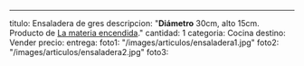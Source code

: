 ---
titulo: Ensaladera de gres
descripcion: "**Diámetro** 30cm, alto 15cm. Producto de [La materia encendida](https://www.instagram.com/lamateriaencendida/)."
cantidad: 1
categoria: Cocina
destino: Vender
precio: 
entrega: 
foto1: "/images/articulos/ensaladera1.jpg"
foto2: "/images/articulos/ensaladera2.jpg"
foto3: 
